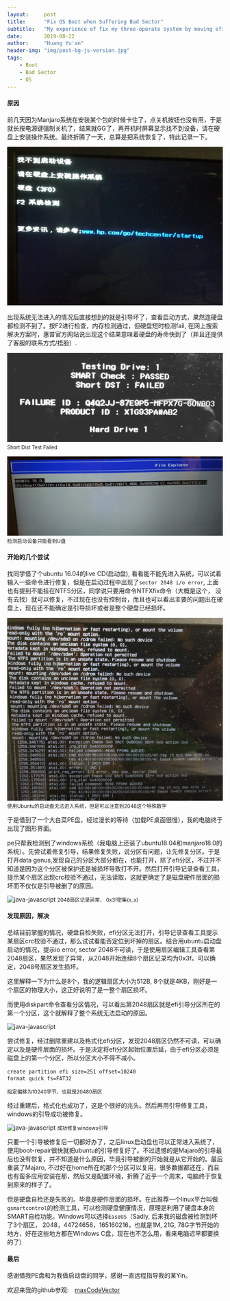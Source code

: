 ```yaml
---
layout:     post
title:      "Fix OS Boot when Suffering Bad Sector"
subtitle:   "My experience of fix my three-operate system by moving efi partition from bad sector"
date:       2019-08-22
author:     "Huang Yu'an"
header-img: "img/post-bg-js-version.jpg"
tags:
    - Boot
    - Bad Sector
    - OS
---
```


#### 原因
前几天因为Manjaro系统在安装某个包的时候卡住了，点关机按钮也没有用，于是就长按电源键强制关机了，结果就GG了，再开机时屏幕显示找不到设备，请在硬盘上安装操作系统。最终折腾了一天，总算是把系统恢复了，特此记录一下。

![java-javascript](/img/in-post/os-fix/none.jpg)


出现系统无法进入的情况后直接想到的就是引导坏了，查看启动方式，果然连硬盘都检测不到了。按F2进行检查，内存检测通过，但硬盘短时检测fail, 在网上搜索解决方案时，惠普官方网站说出现这个结果意味着硬盘的寿命快到了（并且还提供了客服的联系方式/捂脸）.


![java-javascript](/img/in-post/os-fix/test.jpg)
<small class="img-hint">Short Dist Test Failed</small>

![java-javascript](/img/in-post/os-fix/nodisk.jpg)
<small class="img-hint">检测启动设备只能看到U盘</small>


#### 开始的几个尝试
找同学借了个ubuntu 16.04的live CD(启动盘), 看看能不能先进入系统，可以试着输入一些命令进行修复，但是在启动过程中出现了`sector 2048 i/o error`, 上面也有提到不能挂在NTFS分区，同学说只要用命令NTFXfix命令（大概是这个， 没有去找）就可以修复，不过现在也没有控制台，而且也可以看出主要的问题出在硬盘上，现在还不能确定是引导损坏或者是整个硬盘已经损坏。

![java-javascript](/img/in-post/os-fix/ubuntu.jpg)
<small class="img-hint">使用Ubuntu的启动盘无法进入系统，但是可以注意到2048这个特殊数字</small>


于是借到了一个大白菜PE盘，经过漫长的等待（加载PE桌面很慢），我的电脑终于出现了图形界面。

pe只帮我检测到了windows系统（我电脑上还装了ubuntu18.04和manjaro18.0的系统）。先尝试着修复引导，结果修复失败，说分区有问题，让先修复分区。于是打开data genus,发现自己的分区大部分都在，也能打开，除了efi分区，不过并不知道是因为这个分区被保护还是被损坏导致打不开。然后打开引导记录查看工具，提示某个扇区出现crc校验不通过，无法读取，这就更确定了是磁盘硬件层面的损坏而不仅仅是引导被删了的原因。


![java-javascript](/img/in-post/os-fix/2048.jpg)
<small class="img-hint">2048扇区记录异常， 0x3f密集(x_x)</small>

#### 发现原因，解决
总结目前掌握的情况，硬盘自检失败，efi分区无法打开，引导记录查看工具提示某扇区crc校验不通过，那么试试看能否定位到坏掉的扇区。结合用ubuntu启动盘启动的情况，提示io error, sector 2048不可读，于是使用扇区编辑工具查看第2048扇区，果然发现了异常，从2048开始连续8个扇区记录均为0x3f。可以确定，2048号扇区发生损坏。

这里解释一下为什么是8个，我的逻辑扇区大小为512B, 8个就是4KB，刚好是一个扇区的物理大小，这正好说明了是一整个扇区损坏。

而使用diskpart命令查看分区情况，可以看出第2048扇区就是efi引导分区所在的第一个分区，这个就解释了整个系统无法启动的原因。

![java-javascript](/img/in-post/os-fix/efi.jpg)

尝试修复，经过删除重建以及格式化efi分区，发现2048扇区仍然不可读，可以确定以及是硬件层面的损坏。于是决定将efi分区起始位置后延，由于efi分区必须是磁盘上的第一个分区，所以分区大小不得不减小。
```
create partition efi size=251 offset=10240
format quick fs=FAT32
```
<small class="img-hint">指定偏移为10240字节，也就是20480扇区</small>


经过重建后，格式化也成功了，这是个很好的兆头。然后再用引导修复工具，windows的引导成功被修复。

![java-javascript](/img/in-post/os-fix/fix.jpg)
<small class="img-hint">成功修复windows引导</small>

只要一个引导被修复后一切都好办了，之后linux启动盘也可以正常进入系统了，使用boot-repair很快就把ubuntu的引导修复好了。不过遗憾的是Majaro的引导最后也没有恢复，并不知道是什么原因，毕竟引导被删的开始就是从它开始的。最后重装了Majaro, 不过好在home所在的那个分区可以复用，很多数据都还在，而且也有蛮多应用安装在那，然后又是配置环境，折腾了近乎一个周末，电脑终于恢复到原来的样子了。

但是硬盘自检还是失败的。毕竟是硬件层面的损坏。在此推荐一个linux平台叫做`gsmartcontrol`的检测工具，可以检测硬盘健康情况，原理是利用了硬盘本身的SMART自检功能。Windows可以选择`EaseUS`（Sadly, 后来我的磁盘被检测到坏了3个扇区， 2048，44724656，165160216，也就是1M, 21G, 78G字节开始的地方，好在这些地方都在Windows C盘，现在也不怎么用，看来电脑迟早都要换的了）

#### 最后
感谢借我PE盘和为我做启动盘的同学，感谢一直远程指导我的某Yin。

欢迎来我的github参观:　[maxCodeVector](https://github.com/maxCodeVector)


